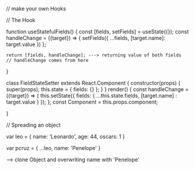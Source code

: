 // make your own Hooks

// The Hook

function useStatefulFields() {
const [fields, setFields] = useState({});
const handleChange = ({target}) => {
setFields({
...fields,
[target.name]: target.value
})
};

    return [fields, handleChange]; ---> returning value of both fields
    // handleChange comes from here

}

class FieldStateSetter extends React.Component {
constructor(props) {
super(props);
this.state = {
fields: {}
};
}
} render() {
const handleChange = ({target}) => {
this.setState({
fields: {
...this.state.fields,
[target.name] : target.value
}
});
};
const Component = this.props.component;

}

// Spreading an object

var leo = {
name: 'Leonardo',
age: 44,
oscars: 1
}

var pcruz = {
...leo,
name: 'Penelope'
}

--> clone Object and overwriting name with 'Penelope'
